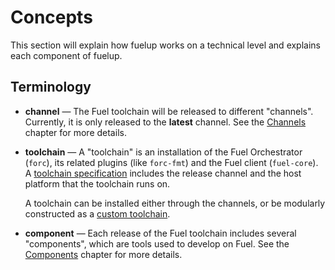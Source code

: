 # Concepts

This section will explain how fuelup works on a technical level and explains each
component of fuelup.

## Terminology

<!-- This section should explain fuelup terminology -->
<!-- terms:example:start -->
- **channel** — The Fuel toolchain will be released to different "channels".
  Currently, it is only released to the **latest** channel.
  See the [Channels] chapter for more details.

- **toolchain** — A "toolchain" is an installation of the
  Fuel Orchestrator (`forc`), its related plugins (like `forc-fmt`) and
  the Fuel client (`fuel-core`). A [toolchain specification] includes the
  release channel and the host platform that the toolchain runs on.

  A toolchain can be installed either through the channels, or be modularly
  constructed as a [custom toolchain].

- **component** — Each release of the Fuel toolchain includes several "components",
  which are tools used to develop on Fuel. See the [Components] chapter for more details.
<!-- terms:example:end -->

[components]: components.md
[custom toolchain]: toolchains.md#custom-toolchains
[toolchain specification]: toolchains.md
[channels]: channels.md
